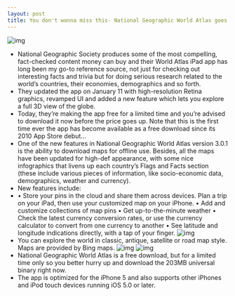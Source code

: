 ```yaml
---
layout: post
title: You don't wanna miss this- National Geographic World Atlas goes free
---
```

![img](http://media.idownloadblog.com/wp-content/uploads/2013/01/National-Geographic-World-Atlas-3.0.1-for-iOS-iPad-screenshot-004.jpg)
* National Geographic Society produces some of the most compelling, fact-checked content money can buy and their World Atlas iPad app has long been my go-to reference source, not just for checking out interesting facts and trivia but for doing serious research related to the world’s countries, their economies, demographics and so forth.
* They updated the app on January 11 with high-resolution Retina graphics, revamped UI and added a new feature which lets you explore a full 3D view of the globe.
* Today, they’re making the app free for a limited time and you’re advised to download it now before the price goes up. Note that this is the first time ever the app has become available as a free download since its 2010 App Store debut…
* One of the new features in National Geographic World Atlas version 3.0.1 is the ability to download maps for offline use. Besides, all the maps have been updated for high-def appearance, with some nice infographics that livens up each country’s Flags and Facts section (these include various pieces of information, like socio-economic data, demographics, weather and currency).
* New features include:
* • Store your pins in the cloud and share them across devices. Plan a trip on your iPad, then use your customized map on your iPhone. • Add and customize collections of map pins • Get up-to-the-minute weather • Check the latest currency conversion rates, or use the currency calculator to convert from one currency to another • See latitude and longitude indications directly, with a tap of your finger.
![img](http://media.idownloadblog.com/wp-content/uploads/2013/01/National-Geographic-World-Atlas-3.0.1-for-iOS-iPad-screenshot-002.jpg)
* You can explore the world in classic, antique, satellite or road map style. Maps are provided by Bing maps.
![img](http://media.idownloadblog.com/wp-content/uploads/2013/01/National-Geographic-World-Atlas-3.0.1-for-iOS-iPad-screenshot-003.jpg)
![img](http://media.idownloadblog.com/wp-content/uploads/2013/01/National-Geographic-World-Atlas-3.0.1-for-iOS-iPad-screenshot-001.jpg)
* National Geographic World Atlas is a free download, but for a limited time only so you better hurry up and download the 203MB universal binary right now.
* The app is optimized for the iPhone 5 and also supports other iPhones and iPod touch devices running iOS 5.0 or later.

